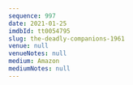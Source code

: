 ```yaml
---
sequence: 997
date: 2021-01-25
imdbId: tt0054795
slug: the-deadly-companions-1961
venue: null
venueNotes: null
medium: Amazon
mediumNotes: null
---
```

